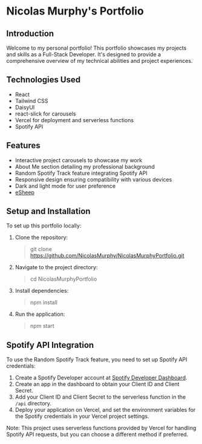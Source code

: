 # Nicolas Murphy's Portfolio

## Introduction
Welcome to my personal portfolio! This portfolio showcases my projects and skills as a Full-Stack Developer. It's designed to provide a comprehensive overview of my technical abilities and project experiences.

## Technologies Used
- React
- Tailwind CSS
- DaisyUI
- react-slick for carousels
- Vercel for deployment and serverless functions
- Spotify API

## Features
- Interactive project carousels to showcase my work
- About Me section detailing my professional background
- Random Spotify Track feature integrating Spotify API
- Responsive design ensuring compatibility with various devices
- Dark and light mode for user preference
- [eSheep](https://adrianotiger.github.io/web-esheep/)

## Setup and Installation
To set up this portfolio locally:

1. Clone the repository:
    > git clone https://github.com/NicolasMurphy/NicolasMurphyPortfolio.git
2. Navigate to the project directory:
    > cd NicolasMurphyPortfolio
3. Install dependencies:
    > npm install
4. Run the application:
    > npm start

## Spotify API Integration
To use the Random Spotify Track feature, you need to set up Spotify API credentials:

1. Create a Spotify Developer account at [Spotify Developer Dashboard](https://developer.spotify.com/dashboard/).
2. Create an app in the dashboard to obtain your Client ID and Client Secret.
3. Add your Client ID and Client Secret to the serverless function in the `/api` directory.
4. Deploy your application on Vercel, and set the environment variables for the Spotify credentials in your Vercel project settings.

Note: This project uses serverless functions provided by Vercel for handling Spotify API requests, but you can choose a different method if preferred.
